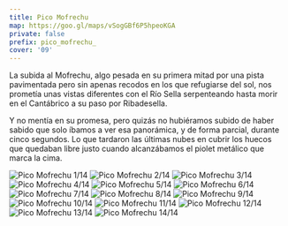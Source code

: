 ```yaml
---
title: Pico Mofrechu
map: https://goo.gl/maps/vSogGBf6P5hpeoKGA
private: false
prefix: pico_mofrechu_
cover: '09'
---
```

La subida al Mofrechu, algo pesada en su primera mitad por una pista pavimentada pero sin apenas recodos en los que refugiarse del sol, nos prometía unas vistas diferentes con el Río Sella serpenteando hasta morir en el Cantábrico a su paso por Ribadesella.

Y no mentía en su promesa, pero quizás no hubiéramos subido de haber sabido que solo íbamos a ver esa panorámica, y de forma parcial, durante cinco segundos. Lo que tardaron las últimas nubes en cubrir los huecos que quedaban libre justo cuando alcanzábamos el piolet metálico que marca la cima.

![Pico Mofrechu 1/14](01)
![Pico Mofrechu 2/14](02)
![Pico Mofrechu 3/14](03)
![Pico Mofrechu 4/14](04)
![Pico Mofrechu 5/14](05)
![Pico Mofrechu 6/14](06)
![Pico Mofrechu 7/14](07)
![Pico Mofrechu 8/14](08)
![Pico Mofrechu 9/14](09)
![Pico Mofrechu 10/14](10)
![Pico Mofrechu 11/14](11)
![Pico Mofrechu 12/14](12)
![Pico Mofrechu 13/14](13)
![Pico Mofrechu 14/14](14)